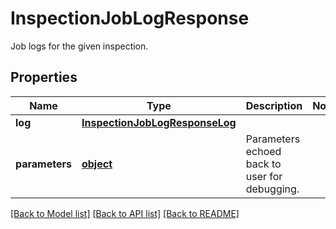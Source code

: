 # InspectionJobLogResponse

Job logs for the given inspection.
## Properties
Name | Type | Description | Notes
------------ | ------------- | ------------- | -------------
**log** | [**InspectionJobLogResponseLog**](InspectionJobLogResponseLog.md) |  | 
**parameters** | [**object**](.md) | Parameters echoed back to user for debugging. | 

[[Back to Model list]](../README.md#documentation-for-models) [[Back to API list]](../README.md#documentation-for-api-endpoints) [[Back to README]](../README.md)



